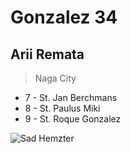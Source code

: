# Gonzalez 34
## Arii Remata
> Naga City

- 7 - St. Jan Berchmans
- 8 - St. Paulus Miki
- 9 - St. Roque Gonzalez

![Sad Hemzter](https://github.com/user-attachments/assets/d25ca228-3b56-410b-a4b0-aed6e0b53b4e)

